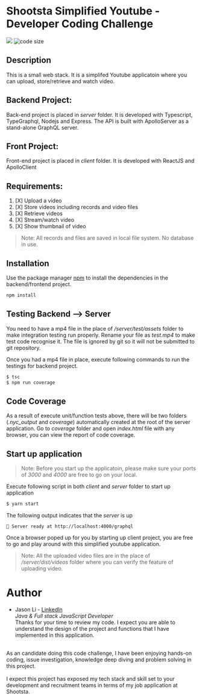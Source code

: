 # Shootsta Simplified Youtube - Developer Coding Challenge
![](https://img.shields.io/node/v/mocha)
![code size](https://img.shields.io/github/languages/code-size/zhongchengli/simple-youtube)


## Description
This is a small web stack. It is a simplifed Youtube applicatoin where you can upload, store/retrieve and watch video.

## Backend Project:
Back-end project is placed in *server* folder. It is developed with Typescript, TypeGraphql, Nodejs and Express.
The API is built with ApolloServer as a stand-alone GraphQL server.

## Front Project:
Front-end project is placed in *client* folder. It is developed with ReactJS and ApolloClient

## Requirements:

1. [X] Upload a video
2. [X] Store videos including records and video files
3. [X] Retrieve videos
4. [X] Stream/watch video
5. [X] Show thumbnail of video

> Note: All records and files are saved in local file system. No database in use.

## Installation
Use the package manager [npm](https://www.npmjs.com/) to install the dependencies in the backend/frontend project.

```bash
npm install
```

## Testing Backend --> Server
You need to have a mp4 file in the place of */server/test/assets* folder to make integration testing run properly.
Rename your file as *test.mp4* to make test code recognise it.
The file is ignored by git so it will not be submitted to git repository.

Once you had a mp4 file in place, execute following commands to run the testings for backend project.

```bash
$ tsc
$ npm run coverage
```

## Code Coverage
As a result of execute unit/function tests above, there will be two folders (*.nyc_output* and *coverage*) automatically created at the root of the server application.
Go to *coverage* folder and open *index.html* file with any browser, you can view the report of code coverage.

## Start up application
> Note: Before you start up the applicatoin, please make sure your ports of *3000* and *4000* are free to go on your local.

Execute following script in both *client* and *server* folder to start up application

```bash
$ yarn start
```

The following output indicates that the *server* is up
```
🚀 Server ready at http://localhost:4000/graphql
```

Once a browser poped up for you by starting up client project, you are free to go and play around with this simplified youtube application.

> Note: All the uploaded video files are in the place of */server/dist/videos* folder where you can verify the feature of uploading video.

# Author
* Jason Li - [LinkedIn](https://www.linkedin.com/in/jason-li-5a943a135/)<br>
*Java & Full stack JavaScript Developer*<br>
Thanks for your time to review my code. I expect you are able to understand the design of the project and functions that I have implemented in this application.

<br>
As an candidate doing this code challenge, I have been enjoying hands-on coding, issue investigation, knowledge deep diving and problem solving in this project.
<br>
<br>
I expect this project has exposed my tech stack and skill set to your development and recruitment teams in terms of my job application at Shootsta.



